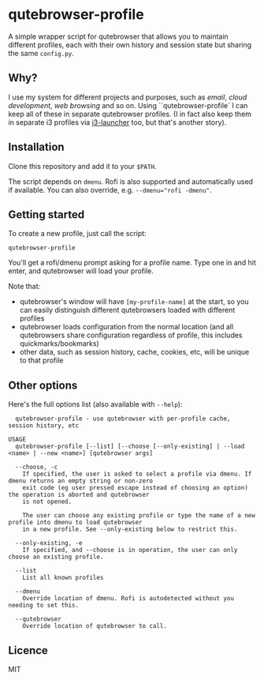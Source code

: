 # qutebrowser-profile

A simple wrapper script for qutebrowser that allows you to maintain different profiles, each with their own history and session state but sharing the same `config.py`.

## Why?

I use my system for different projects and purposes, such as *email*, *cloud development*, *web browsing* and so on. Using ``qutebrowser-profile` I can keep all of these in separate qutebrowser profiles. (I in fact also keep them in separate i3 profiles via [i3-launcher](https://github.com/jtyers/i3-launcher) too, but that's another story).

## Installation

Clone this repository and add it to your `$PATH`.

The script depends on `dmenu`. Rofi is also supported and automatically used if available. You can also override, e.g. `--dmenu="rofi -dmenu"`.

## Getting started

To create a new profile, just call the script:

`qutebrowser-profile`

You'll get a rofi/dmenu prompt asking for a profile name. Type one in and hit enter, and qutebrowser will load your profile.

Note that:
* qutebrowser's window will have `[my-profile-name]` at the start, so you can easily distinguish different qutebrowsers loaded with different profiles
* qutebrowser loads configuration from the normal location (and all qutebrowsers share configuration regardless of profile, this includes quickmarks/bookmarks)
* other data, such as session history, cache, cookies, etc, will be unique to that profile

## Other options

Here's the full options list (also available with `--help`):

```
  qutebrowser-profile - use qutebrowser with per-profile cache, session history, etc

USAGE
  qutebrowser-profile [--list] [--choose [--only-existing] | --load <name> | --new <name>] [qutebrowser args]

  --choose, -c
    If specified, the user is asked to select a profile via dmenu. If dmenu returns an empty string or non-zero 
    exit code (eg user pressed escape instead of choosing an option) the operation is aborted and qutebrowser 
    is not opened.
 
    The user can choose any existing profile or type the name of a new profile into dmenu to load qutebrowser
    in a new profile. See --only-existing below to restrict this.
 
  --only-existing, -e
    If specified, and --choose is in operation, the user can only choose an existing profile.
 
  --list
    List all known profiles
  
  --dmenu
    Override location of dmenu. Rofi is autodetected without you needing to set this.
  
  --qutebrowser
    Override location of qutebrowser to call.

```

## Licence

MIT
